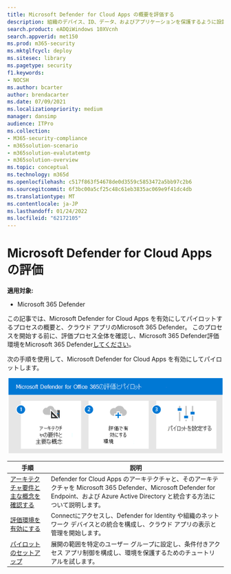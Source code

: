 ```yaml
---
title: Microsoft Defender for Cloud Apps の概要を評価する
description: 組織のデバイス、ID、データ、およびアプリケーションを保護するように設計されたセキュリティ ソリューションを試して体験するための、Microsoft 365 Defender 試用版ラボまたはパイロット環境をセットアップする手順。
search.product: eADQiWindows 10XVcnh
search.appverid: met150
ms.prod: m365-security
ms.mktglfcycl: deploy
ms.sitesec: library
ms.pagetype: security
f1.keywords:
- NOCSH
ms.author: bcarter
author: brendacarter
ms.date: 07/09/2021
ms.localizationpriority: medium
manager: dansimp
audience: ITPro
ms.collection:
- M365-security-compliance
- m365solution-scenario
- m365solution-evalutatemtp
- m365solution-overview
ms.topic: conceptual
ms.technology: m365d
ms.openlocfilehash: c517f863f54678de0d3559c5853472a5bb97c2b6
ms.sourcegitcommit: 6f3bc00a5cf25c48c61eb3835ac069e9f41dc4db
ms.translationtype: MT
ms.contentlocale: ja-JP
ms.lasthandoff: 01/24/2022
ms.locfileid: "62172105"
---
```

# <a name="evaluate-microsoft-defender-for-cloud-apps"></a>Microsoft Defender for Cloud Apps の評価

**適用対象:**
- Microsoft 365 Defender


この記事では、Microsoft Defender for Cloud Apps を有効にしてパイロットするプロセスの概要と、クラウド アプリのMicrosoft 365 Defender。 このプロセスを開始する前に、評価プロセス全体を確認し、Microsoft 365 Defender評価[](eval-overview.md)環境をMicrosoft 365 Defender[してください](eval-create-eval-environment.md)。 
<br>

次の手順を使用して、Microsoft Defender for Cloud Apps を有効にしてパイロットします。

![Defender 評価環境に Microsoft Defender を追加Office手順を実行します。](../../media/defender/m365-defender-office-eval-steps.png)



|手順  |説明  |
|---------|---------|
|[アーキテクチャ要件と主な概念を確認する](eval-defender-mcas-architecture.md)    | Defender for Cloud Apps のアーキテクチャと、そのアーキテクチャを Microsoft 365 Defender、Microsoft Defender for Endpoint、および Azure Active Directory と統合する方法について説明します。        |
|[評価環境を有効にする](eval-defender-mcas-enable-eval.md)     | Connectにアクセスし、Defender for Identity や組織のネットワーク デバイスとの統合を構成し、クラウド アプリの表示と管理を開始します。         |
|[パイロットのセットアップ ](eval-defender-mcas-pilot.md)    | 展開の範囲を特定のユーザー グループに設定し、条件付きアクセス アプリ制御を構成し、環境を保護するためのチュートリアルを試します。       |
